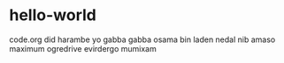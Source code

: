 # hello-world
code.org did harambe
yo gabba gabba
osama bin laden
nedal nib amaso
maximum ogredrive
evirdergo mumixam
